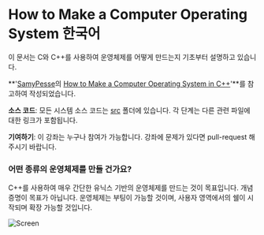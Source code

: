 How to Make a Computer Operating System 한국어
=======================================

이 문서는 C와 C++를 사용하여 운영체제를 어떻게 만드는지 기초부터 설명하고 있습니다.

**'[SamyPesse](https://github.com/SamyPesse)의 [How to Make a Computer Operating System in C++](https://github.com/SamyPesse/How-to-Make-a-Computer-Operating-System)'**를 참고하여 작성되었습니다.

**소스 코드**: 모든 시스템 소스 코드는 [src](https://github.com/LeeKyuHyuk/How-to-Make-a-Computer-Operating-System-Korean/tree/master/src) 폴더에 있습니다. 각 단계는 다른 관련 파일에 대한 링크가 포함됩니다.

**기여하기**: 이 강좌는 누구나 참여가 가능합니다. 강좌에 문제가 있다면 pull-request 해주시기 바랍니다.

### 어떤 종류의 운영체제를 만들 건가요?

C++를 사용하여 매우 간단한 유닉스 기반의 운영체제를  만드는 것이 목표입니다. 개념 증명이 목표가 아닙니다.
운영체제는 부팅이 가능할 것이며, 사용자 영역에서의 쉘이 시작되며 확장 가능할 것입니다.

![Screen](./preview.png)
